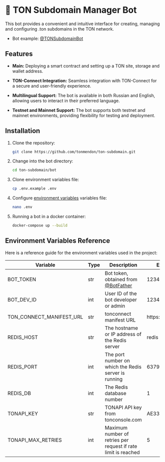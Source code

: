 # 🤖 TON Subdomain Manager Bot

This bot provides a convenient and intuitive interface for creating, managing and configuring .ton subdomains in the TON
network.

* Bot example: [@TONSubdomainBot](https://t.me/TONSubdomainBot)

## Features

* **Main:** Deploying a smart contract and setting up a TON site, storage and wallet address.

* **TON-Connect Integration:** Seamless integration with TON-Connect for a secure and user-friendly experience.

* **Multilingual Support:** The bot is available in both Russian and English, allowing users to interact in their
  preferred language.

* **Testnet and Mainnet Support:** The bot supports both testnet and mainnet environments, providing flexibility for
  testing and deployment.

## Installation

1. Clone the repository:

    ```bash
    git clone https://github.com/tonmendon/ton-subdomain.git
    ```

2. Change into the bot directory:

    ```bash
    cd ton-subdomain/bot
    ```
3. Clone environment variables file:

   ```bash
   cp .env.example .env
   ```

4. Configure [environment variables](#environment-variables-reference) variables file:

   ```bash
   nano .env
   ```

5. Running a bot in a docker container:

   ```bash
   docker-compose up --build
   ```

## Environment Variables Reference

Here is a reference guide for the environment variables used in the project:

| Variable                 | Type | Description                                                    | Example         |
|--------------------------|------|----------------------------------------------------------------|-----------------|
| BOT_TOKEN                | str  | Bot token, obtained from [@BotFather](https://t.me/BotFather)  | 123456:qweRTY   | 
| BOT_DEV_ID               | int  | User ID of the bot developer or admin                          | 123456789       |
| TON_CONNECT_MANIFEST_URL | str  | tonconnect manifest URL                                        | https://...json |
| REDIS_HOST               | str  | The hostname or IP address of the Redis server                 | redis           |
| REDIS_PORT               | int  | The port number on which the Redis server is running           | 6379            |
| REDIS_DB                 | int  | The Redis database number                                      | 1               |
| TONAPI_KEY               | str  | TONAPI API key from tonconsole.com                             | AE33EX..ASD32   |
| TONAPI_MAX_RETRIES       | int  | Maximum number of retries per request if rate limit is reached | 5               |
